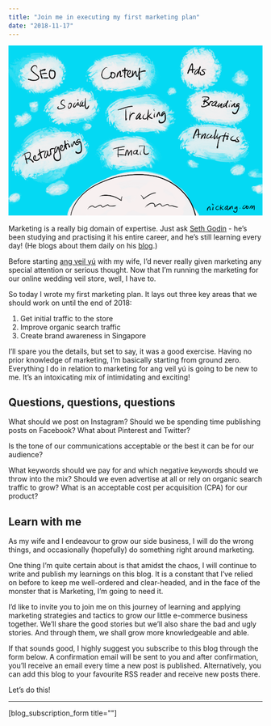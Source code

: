 ```yaml
---
title: "Join me in executing my first marketing plan"
date: "2018-11-17"
---
```


![executing my first marketing plan nick ang blog](images/executing-my-first-marketing-plan-nick-ang-blog.png)

Marketing is a really big domain of expertise. Just ask [Seth Godin](https://seths.blog/) - he’s been studying and practising it his entire career, and he’s still learning every day! (He blogs about them daily on his [blog](https://seths.blog/).)

Before starting [ang veil yú](https://angveilyu) with my wife, I’d never really given marketing any special attention or serious thought. Now that I’m running the marketing for our online wedding veil store, well, I have to.

So today I wrote my first marketing plan. It lays out three key areas that we should work on until the end of 2018:

1. Get initial traffic to the store
2. Improve organic search traffic
3. Create brand awareness in Singapore

I’ll spare you the details, but set to say, it was a good exercise. Having no prior knowledge of marketing, I’m basically starting from ground zero. Everything I do in relation to marketing for ang veil yú is going to be new to me. It’s an intoxicating mix of intimidating and exciting!

## Questions, questions, questions

What should we post on Instagram? Should we be spending time publishing posts on Facebook? What about Pinterest and Twitter?

Is the tone of our communications acceptable or the best it can be for our audience?

What keywords should we pay for and which negative keywords should we throw into the mix? Should we even advertise at all or rely on organic search traffic to grow? What is an acceptable cost per acquisition (CPA) for our product?

## Learn with me

As my wife and I endeavour to grow our side business, I will do the wrong things, and occasionally (hopefully) do something right around marketing.

One thing I’m quite certain about is that amidst the chaos, I will continue to write and publish my learnings on this blog. It is a constant that I’ve relied on before to keep me well-ordered and clear-headed, and in the face of the monster that is Marketing, I’m going to need it.

I’d like to invite you to join me on this journey of learning and applying marketing strategies and tactics to grow our little e-commerce business together. We’ll share the good stories but we’ll also share the bad and ugly stories. And through them, we shall grow more knowledgeable and able.

If that sounds good, I highly suggest you subscribe to this blog through the form below. A confirmation email will be sent to you and after confirmation, you’ll receive an email every time a new post is published. Alternatively, you can add this blog to your favourite RSS reader and receive new posts there.

Let’s do this!

* * *

\[blog\_subscription\_form title=""\]
